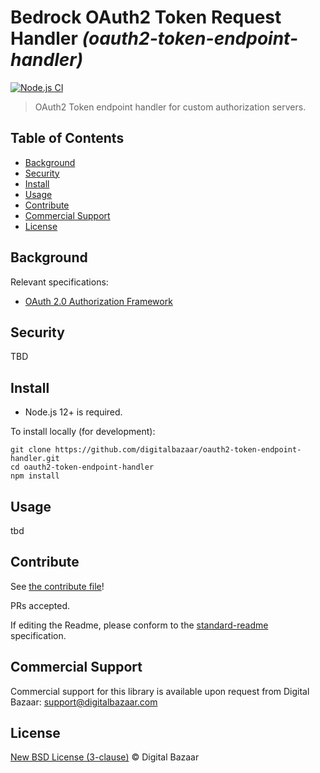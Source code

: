 # Bedrock OAuth2 Token Request Handler _(oauth2-token-endpoint-handler)_

[![Node.js CI](https://github.com/digitalbazaar/oauth2-token-endpoint-handler/workflows/Node.js%20CI/badge.svg)](https://github.com/digitalbazaar/oauth2-token-endpoint-handler/actions?query=workflow%3A%22Node.js+CI%22)

> OAuth2 Token endpoint handler for custom authorization servers.

## Table of Contents

- [Background](#background)
- [Security](#security)
- [Install](#install)
- [Usage](#usage)
- [Contribute](#contribute)
- [Commercial Support](#commercial-support)
- [License](#license)

## Background

Relevant specifications:

* [OAuth 2.0 Authorization Framework](https://tools.ietf.org/html/rfc6749)

## Security

TBD

## Install

- Node.js 12+ is required.

To install locally (for development):

```
git clone https://github.com/digitalbazaar/oauth2-token-endpoint-handler.git
cd oauth2-token-endpoint-handler
npm install
```

## Usage

tbd

## Contribute

See [the contribute file](https://github.com/digitalbazaar/bedrock/blob/master/CONTRIBUTING.md)!

PRs accepted.

If editing the Readme, please conform to the
[standard-readme](https://github.com/RichardLitt/standard-readme) specification.

## Commercial Support

Commercial support for this library is available upon request from
Digital Bazaar: support@digitalbazaar.com

## License

[New BSD License (3-clause)](LICENSE) © Digital Bazaar
